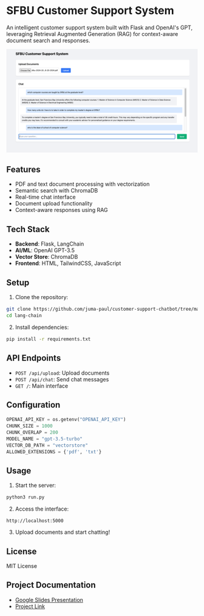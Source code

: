 # SFBU Customer Support System

An intelligent customer support system built with Flask and OpenAI's GPT, leveraging Retrieval Augmented Generation (RAG) for context-aware document search and responses.

![Alt text](./assets/main-page.png)


## Features
- PDF and text document processing with vectorization
- Semantic search with ChromaDB
- Real-time chat interface
- Document upload functionality
- Context-aware responses using RAG

## Tech Stack
- **Backend**: Flask, LangChain
- **AI/ML**: OpenAI GPT-3.5
- **Vector Store**: ChromaDB
- **Frontend**: HTML, TailwindCSS, JavaScript

## Setup

1. Clone the repository:
```bash
git clone https://github.com/juma-paul/customer-support-chatbot/tree/main
cd lang-chain
```

2. Install dependencies:
```bash
pip install -r requirements.txt
```

## API Endpoints

- `POST /api/upload`: Upload documents
- `POST /api/chat`: Send chat messages
- `GET /`: Main interface

## Configuration

```python
OPENAI_API_KEY = os.getenv("OPENAI_API_KEY")
CHUNK_SIZE = 1000
CHUNK_OVERLAP = 200
MODEL_NAME = "gpt-3.5-turbo"
VECTOR_DB_PATH = "vectorstore"
ALLOWED_EXTENSIONS = {'pdf', 'txt'}
```

## Usage

1. Start the server:
```bash
python3 run.py
```

2. Access the interface:
```
http://localhost:5000
```

3. Upload documents and start chatting!

## License
MIT License

## Project Documentation
- [Google Slides Presentation](https://docs.google.com/presentation/d/1saWrs2FMyTSwFIYWc92XNO7MlsDFMGkOAJQbtbulTIw/edit?usp=sharing)
- [Project Link](https://github.com/juma-paul/customer-support-chatbot/tree/main/lang-chain)
